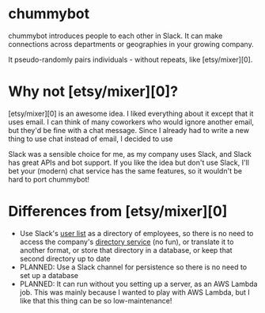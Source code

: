 # chummybot

chummybot introduces people to each other in Slack. 
It can make connections across departments or geographies in your growing company.

It pseudo-randomly pairs individuals - without repeats,
like [etsy/mixer][0].

# Why not [etsy/mixer][0]?

[etsy/mixer][0] is an awesome idea. I liked everything about it except that it uses email.
I can think of many coworkers who would ignore another email, but they'd be fine with a chat message.
Since I already had to write a new thing to use chat instead of email,
I decided to use 

Slack was a sensible choice for me, as my company uses Slack, and Slack has great APIs and bot support.
If you like the idea but don't use Slack, I'll bet your (modern) chat service has the same features,
so it wouldn't be hard to port chummybot!

# Differences from [etsy/mixer][0]

* Use Slack's [user list](https://api.slack.com/methods/users.list) as a directory of employees,
so there is no need to access the company's [directory service](https://en.wikipedia.org/wiki/Directory_service)
(no fun), or translate it to another format, or store that directory in a database,
or keep that second directory up to date
* PLANNED: Use a Slack channel for persistence so there is no need to set up a database
* PLANNED: It can run without you setting up a server, as an AWS Lambda job.
This was mainly because I wanted to play with AWS Lambda, but I like that this thing can be so low-maintenance!


[etsy/mixer]: https://codeascraft.com/2015/09/15/assisted-serendipity/

